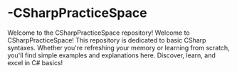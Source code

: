 # -CSharpPracticeSpace
Welcome to the CSharpPracticeSpace repository! Welcome to CSharpPracticeSpace! This repository is dedicated to basic CSharp syntaxes. Whether you're refreshing your memory or learning from scratch, you'll find simple examples and explanations here. Discover, learn, and excel in C# basics!
